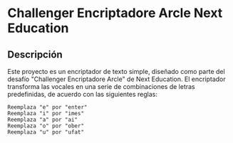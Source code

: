 # Challenger Encriptadore Arcle Next Education

## Descripción

Este proyecto es un encriptador de texto simple, diseñado como parte del desafío "Challenger Encriptadore Arcle" de Next Education.
El encriptador transforma las vocales en una serie de combinaciones de letras predefinidas, de acuerdo con las siguientes reglas:

```Tarnformación
Reemplaza "e" por "enter"
Reemplaza "i" por "imes"
Reemplaza "a" por "ai"
Reemplaza "o" por "ober"
Reemplaza "u" por "ufat"
